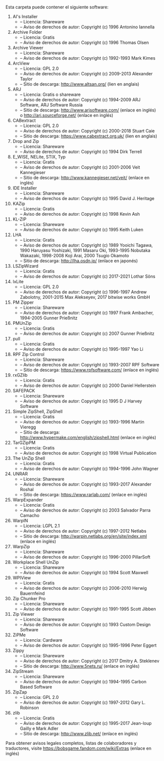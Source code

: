 ﻿Esta carpeta puede contener el siguiente software:

1. AI's Installer
   - – Licencia: Shareware
   - – Aviso de derechos de autor: Copyright (c) 1996 Antonino Iannella
2. Archive Folder
   - – Licencia: Gratis
   - – Aviso de derechos de autor: Copyright (c) 1996 Thomas Olsen
3. Archive Viewer
   - – Licencia: Shareware
   - – Aviso de derechos de autor: Copyright (c) 1992-1993 Mark Kimes
4. ArcView
   - – Licencia: GPL 2.0
   - – Aviso de derechos de autor: Copyright (c) 2009-2013 Alexander Taylor
   - – Sitio de descarga: http://www.altsan.org/ (lien en anglais)
5. ARJ
   - – Licencia: Gratis o shareware
   - – Aviso de derechos de autor: Copyright (c) 1994-2009 ARJ Software, ARJ Software Russia
   - – Sitio de descarga: http://www.arjsoftware.com/ (enlace en inglés) o http://arj.sourceforge.net/ (enlace en inglés)
6. CABextract
   - – Licencia: GPL 2.0
   - – Aviso de derechos de autor: Copyright (c) 2000-2018 Stuart Caie
   - – Sitio de descarga: https://www.cabextract.org.uk/ (lien en anglais)
7. Drop and Zip
   - – Licencia: Shareware
   - – Aviso de derechos de autor: Copyright (c) 1994 Dirk Terrell
8. E_WISE, NELite, STIX, Typ
   - – Licencia: Gratis
   - – Aviso de derechos de autor: Copyright (c) 2001-2006 Veit Kannegieser
   - – Sitio de descarga: http://www.kannegieser.net/veit/ (enlace en inglés)
9. IDE Installer
   - – Licencia: Shareware
   - – Aviso de derechos de autor: Copyright (c) 1995 David J. Heritage
10. KAZip
    - – Licencia: Gratis
    - – Aviso de derechos de autor: Copyright (c) 1998 Kevin Ash
11. KL-ZIP
    - – Licencia: Shareware
    - – Aviso de derechos de autor: Copyright (c) 1995 Keith Luken
12. LHA
    - – Licencia: Gratis
    - – Aviso de derechos de autor: Copyright (c) 1989 Yooichi Tagawa, 1990 Haruyasu Yoshizaki, 1991 Masaru Oki, 1993-1995 Nobutaka Wakazaki, 1998-2008 Koji Arai, 2000 Tsugio Okamoto
    - – Sitio de descarga: http://lha.osdn.jp/ (enlace en japonés)
13. LSZipWizard
    - – Licencia: Gratis
    - – Aviso de derechos de autor: Copyright (c) 2017-2021 Lothar Söns
14. lxLite
    - – Licencia: GPL 2.0
    - – Aviso de derechos de autor: Copyright (c) 1996-1997 Andrew Zabolotny, 2001-2015 Max Alekseyev, 2017 bitwise works GmbH
15. PM Zipper
    - – Licencia: Shareware
    - – Aviso de derechos de autor: Copyright (c) 1997 Frank Ambacher, 1994-2005 Gunner Prießnitz
16. PMUnZip
    - – Licencia: Gratis
    - – Aviso de derechos de autor: Copyright (c) 2007 Gunner Prießnitz
17. pull
    - – Licencia: Gratis
    - – Aviso de derechos de autor: Copyright (c) 1995-1997 Yao Li
18. RPF Zip Control
    - – Licencia: Shareware
    - – Aviso de derechos de autor: Copyright (c) 1993-2007 RPF Software
    - – Sitio de descarga: https://www.rpfsoftware.com/ (enlace en inglés)
19. rxGZlib
    - – Licencia: Gratis
    - – Aviso de derechos de autor: Copyright (c) 2000 Daniel Hellerstein
20. SAFEPACK
    - – Licencia: Shareware
    - – Aviso de derechos de autor: Copyright (c) 1995 D J Harvey Software
21. Simple ZipShell, ZipShell
    - – Licencia: Gratis
    - – Aviso de derechos de autor: Copyright (c) 1993-1996 Martin Vieregg
    - – Sitio de descarga: http://www.hypermake.com/english/zipshell.html (enlace en inglés)
22. TarGZipPM
    - – Licencia: Gratis
    - – Aviso de derechos de autor: Copyright (c) 1998 Virtual Publication
23. The UnZip Shell
    - – Licencia: Gratis
    - – Aviso de derechos de autor: Copyright (c) 1994-1996 John Wagner
24. UNRAR
    - – Licencia: Shareware
    - – Aviso de derechos de autor: Copyright (c) 1993-2017 Alexander Roshal
    - – Sitio de descarga: https://www.rarlab.com/ (enlace en inglés)
25. WarpExpander
    - – Licencia: Gratis
    - – Aviso de derechos de autor: Copyright (c) 2003 Salvador Parra Camacho
26. WarpIN
    - – Licencia: LGPL 2.1
    - – Aviso de derechos de autor: Copyright (c) 1997-2012 Netlabs
    - – Sitio de descarga: http://warpin.netlabs.org/en/site/index.xml (enlace en inglés)
27. WarpZip
    - – Licencia: Shareware
    - – Aviso de derechos de autor: Copyright (c) 1996-2000 PillarSoft
28. Workplace Shell UnZip
    - – Licencia: Shareware
    - – Aviso de derechos de autor: Copyright (c) 1994 Scott Maxwell
29. WPIView
    - – Licencia: Gratis
    - – Aviso de derechos de autor: Copyright (c) 2006-2010 Herwig Bauernfeind
30. Zip Chunker Pro
    - – Licencia: Shareware
    - – Aviso de derechos de autor: Copyright (c) 1991-1995 Scott Jibben
31. Zip Viewer
    - – Licencia: Shareware
    - – Aviso de derechos de autor: Copyright (c) 1993 Custom Design Software
32. ZiPMe
    - – Licencia: Cardware
    - – Aviso de derechos de autor: Copyright (c) 1995-1996 Peter Eggert
33. Zippy
    - – Licencia: Shareware
    - – Aviso de derechos de autor: Copyright (c) 2017 Dmitry A. Steklenev
    - – Sitio de descarga: http://www.5nets.ru/ (enlace en inglés)
34. ZipStream
    - – Licencia: Shareware
    - – Aviso de derechos de autor: Copyright (c) 1994-1995 Carbon Based Software
35. ZipZap
    - – Licencia: GPL 2.0
    - – Aviso de derechos de autor: Copyright (c) 1997-2012 Gary L. Robinson
36. zlib
    - – Licencia: Gratis
    - – Aviso de derechos de autor: Copyright (c) 1995-2017 Jean-loup Gailly e Mark Adler
    - – Sitio de descarga: http://www.zlib.net/ (enlace en inglés)

Para obtener avisos legales completos, listas de colaboradores y traductores, visite https://bobsgame.fandom.com/wiki/Extras (enlace en inglés)
